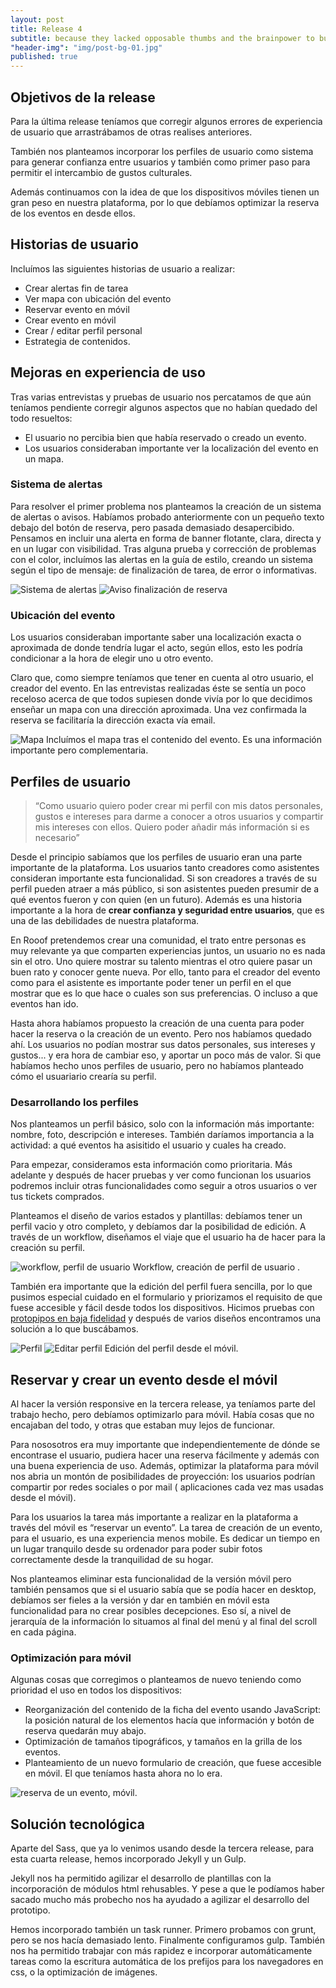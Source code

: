 ```yaml
---
layout: post
title: Release 4
subtitle: because they lacked opposable thumbs and the brainpower to build a space program.
"header-img": "img/post-bg-01.jpg"
published: true
---
```



<h2 class="section-heading">Objetivos de la release</h2>
<p>Para la última release teníamos que corregir algunos errores de experiencia de usuario que arrastrábamos de otras realises anteriores.</p>
<p>También nos planteamos incorporar los perfiles de usuario como sistema para generar confianza entre usuarios y también como primer paso para permitir el intercambio de gustos culturales.</p>
<p>Además continuamos con la idea de que los dispositivos móviles tienen un gran peso en nuestra plataforma, por lo que debíamos optimizar la reserva de los eventos en desde ellos.</p>

<h2 class="section-heading">Historias de usuario</h2>

<p>Incluímos las siguientes historias de usuario a realizar:
<ul>
<li> Crear alertas fin de tarea</li>
<li> Ver mapa con ubicación del evento</li>
<li> Reservar evento en móvil</li>
<li> Crear evento en móvil</li>
<li> Crear / editar perfil personal</li>
<li> Estrategia de contenidos.</li>
</ul>
</p>

<h2 class="section-heading">Mejoras en experiencia de uso</h2>

<p>Tras varias entrevistas y pruebas de usuario nos percatamos de que aún teníamos pendiente corregir algunos aspectos que no habían quedado del todo resueltos: 
<ul>
<li>El usuario no percibia bien que había reservado o creado un evento.</li>
<li>Los usuarios consideraban importante ver la localización del evento en un mapa.</li>
</ul>

<h3>Sistema de alertas</h3>
<p>Para resolver el primer problema nos planteamos la creación de un sistema de alertas o avisos. Habíamos probado anteriormente con un pequeño texto debajo del botón de reserva, pero pasada demasiado desapercibido. Pensamos en incluir una alerta en forma de banner flotante, clara, directa y en un lugar con visibilidad. Tras alguna prueba y corrección de problemas con el color, incluímos las alertas en la guía de estilo, creando un sistema según el tipo de mensaje: de finalización de tarea, de error o informativas.</p>

 <img src="{{ site.baseurl }}/img/alertas.png" alt="Sistema de alertas">
 
 <img src="{{ site.baseurl }}/img/aviso.jpg" alt="Aviso finalización de reserva">

<h3>Ubicación del evento</h3>
<p>Los usuarios consideraban importante saber una localización exacta o aproximada de donde tendría lugar el acto, según ellos, esto les podría condicionar a la hora de elegir uno u otro evento.</p>

<p>Claro que, como siempre teníamos que tener en cuenta al otro usuario, el creador del evento. En las entrevistas realizadas éste se sentía un poco receloso acerca de que todos supiesen donde vivía por lo que decidimos enseñar un mapa con una dirección aproximada. Una vez confirmada la reserva se facilitaría la dirección exacta vía email.
</p>
<img src="{{ site.baseurl }}/img/mapa.jpg" alt="Mapa">
<span class="caption text-muted">Incluímos el mapa tras el contenido del evento. Es una información importante pero complementaria.</span>

<h2 class="section-heading">Perfiles de usuario</h2>

<blockquote>“Como usuario quiero poder crear mi perfil con mis datos personales, gustos e intereses para darme a conocer a otros usuarios y compartir mis intereses con ellos. Quiero poder añadir más información si es necesario”</blockquote>

<p>Desde el principio sabíamos que los perfiles de usuario eran una parte importante de la plataforma. Los usuarios tanto creadores como asistentes consideran importante esta funcionalidad. Si son creadores a través de su perfil pueden atraer a más público, si son asistentes pueden presumir de a qué eventos fueron y con quien (en un futuro). Además es una historia importante a la hora de <strong>crear confianza y seguridad entre usuarios</strong>, que es una de las debilidades de nuestra plataforma.</p>

<p>En Rooof pretendemos crear una comunidad, el trato entre personas es muy relevante ya que comparten experiencias juntos, un usuario no es nada sin el otro. Uno quiere mostrar su talento mientras el otro quiere pasar un buen rato y conocer gente nueva. Por ello, tanto para el creador del evento como para el asistente es importante poder tener un perfil en el que mostrar que es lo que hace o cuales son sus preferencias. O incluso a que eventos han ido.</p>

<p>Hasta ahora habíamos propuesto la creación de una cuenta para poder hacer la reserva o la creación de un evento. Pero nos habíamos quedado ahí. Los usuarios no podían mostrar sus datos personales, sus intereses y gustos... y era hora de cambiar eso, y aportar un poco más de valor. Si que habíamos hecho unos perfiles de usuario, pero no habíamos planteado cómo el usuariario crearía su perfil.</p>

<h3>Desarrollando los perfiles</h3>

<p>Nos planteamos un perfil básico, solo con la información más importante: nombre, foto, descripción e intereses. También daríamos importancia a la actividad: a qué eventos ha asisitido el usuario y cuales ha creado.</p>

<p>Para empezar, consideramos esta información como prioritaria. Más adelante y después de hacer pruebas y ver como funcionan los usuarios podremos incluir otras funcionalidades como seguir a otros usuarios o ver tus tickets comprados.</p>

<p>Planteamos el diseño de varios estados y plantillas: debíamos tener un perfil vacio y otro completo, y debíamos dar la posibilidad de edición. A través de un workflow, diseñamos el viaje que el usuario ha de hacer para la creación su perfil.</p>

<img src="{{ site.baseurl }}/img/05-workflow-perfiles.png" alt="workflow, perfil de usuario">
<span class="caption text-muted">Workflow, creación de perfil de usuario
.</span>

<p>También era importante que la edición del perfil fuera sencilla, por lo que pusimos especial cuidado en el formulario y priorizamos el requisito de que fuese accesible y fácil desde todos los dispositivos. Hicimos pruebas con <a href="http://marvl.in/78d526" target="_blank">protopipos en baja fidelidad</a> y después de varios diseños encontramos una solución a lo que buscábamos.</p>

<img src="{{ site.baseurl }}/img/perfil-tutu.jpg" alt="Perfil">

<img src="{{ site.baseurl }}/img/perfil-editar.jpg" alt="Editar perfil">
<span class="caption text-muted">Edición del perfil desde el móvil.</span>


<h2 class="section-heading">Reservar y crear un evento desde el móvil</h2>

<p>Al hacer la versión responsive en la tercera release, ya teníamos parte del trabajo hecho, pero debíamos optimizarlo para móvil. Había cosas que no encajaban del todo, y otras que estaban muy lejos de funcionar.</p>

<p>Para nososotros era muy importante que independientemente de dónde se encontrase el usuario, pudiera hacer una reserva fácilmente y además con una buena experiencia de uso. Además, optimizar la plataforma para móvil nos abria un montón de posibilidades de proyección: los usuarios podrían compartir por redes sociales o por mail ( aplicaciones cada vez mas usadas desde el móvil).</p>

<p>Para los usuarios la tarea más importante a realizar en la plataforma a través del móvil es “reservar un evento”. La tarea de creación de un evento, para el usuario, es una experiencia menos mobile. Es dedicar un tiempo en un lugar tranquilo desde su ordenador para poder subir fotos correctamente desde la tranquilidad de su hogar.</p>

<p>Nos planteamos eliminar esta funcionalidad de la versión móvil pero también pensamos que si el usuario sabía que se podía hacer en desktop, debíamos ser fieles a la versión y dar en también en móvil esta funcionalidad para no crear posibles decepciones. Eso sí, a nivel de jerarquía de la información lo situamos al final del menú y al final del scroll en cada página.</p>

<h3>Optimización para móvil</h3>

<p>Algunas cosas que corregimos o planteamos de nuevo teniendo como prioridad el uso en todos los dispositivos:
<ul>
<li> Reorganización del contenido de la ficha del evento usando JavaScript: la posición natural de los elementos hacía que información y botón de reserva quedarán muy abajo.</li>
<li> Optimización de tamaños tipográficos, y tamaños en la grilla de los eventos.</li>
<li> Planteamiento de un nuevo formulario de creación, que fuese accesible en móvil. El que teníamos hasta ahora no lo era.</li>
</ul>
</p>
<p>   </p>

<img src="{{ site.baseurl }}/img/reserva-crear-movil.jpg" alt="reserva de un evento, móvil.">



<h2 class="section-heading">Solución tecnológica</h2>

<p>Aparte del Sass, que ya lo venimos usando desde la tercera release, para esta cuarta release, hemos incorporado Jekyll y un Gulp.</p>
<p>Jekyll nos ha permitido agilizar el desarrollo de plantillas con la incorporación de módulos html rehusables. Y pese a que le podíamos haber sacado mucho más probecho nos ha ayudado a agilizar el desarrollo del prototipo.</p>
<p>Hemos incorporado también un task runner. Primero probamos con grunt, pero se nos hacía demasiado lento. Finalmente configuramos gulp. También nos ha permitido trabajar con más rapidez e incorporar automáticamente tareas como la escritura automática de los prefijos para los navegadores en css, o la optimización de imágenes.</p>

